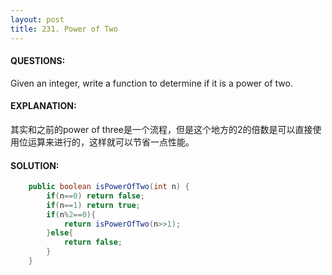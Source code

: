 ```yaml
---
layout: post
title: 231. Power of Two
---
```


#### QUESTIONS:

Given an integer, write a function to determine if it is a power of two.

#### EXPLANATION:

其实和之前的power of three是一个流程，但是这个地方的2的倍数是可以直接使用位运算来进行的，这样就可以节省一点性能。

#### SOLUTION:

```java
    public boolean isPowerOfTwo(int n) {
        if(n==0) return false;
        if(n==1) return true;
        if(n%2==0){
            return isPowerOfTwo(n>>1);
        }else{
            return false;
        }
    }
```

